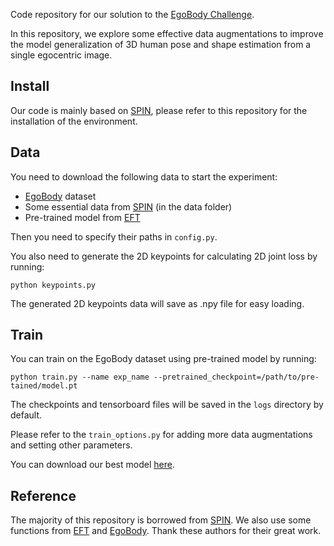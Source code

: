 Code repository for our solution to the [EgoBody Challenge](https://codalab.lisn.upsaclay.fr/competitions/6351#learn_the_details).

In this repository, we explore some effective data augmentations to improve the model generalization of 3D human pose and shape estimation from a single egocentric image. 


## Install
Our code is mainly based on [SPIN](https://github.com/nkolot/SPIN), please refer to this repository for the installation of the environment.


## Data
You need to download the following data to start the experiment:

- [EgoBody](https://github.com/sanweiliti/EgoBody) dataset 
- Some essential data from [SPIN](https://github.com/nkolot/SPIN) (in the data folder)
- Pre-trained model from [EFT](https://github.com/facebookresearch/eft)

Then you need to specify their paths in ```config.py```.

You also need to generate the 2D keypoints for calculating 2D joint loss by running:

```
python keypoints.py
```

The generated 2D keypoints data will save as .npy file for easy loading.


## Train
You can train on the EgoBody dataset using pre-trained model by running:

```
python train.py --name exp_name --pretrained_checkpoint=/path/to/pre-tained/model.pt
```

The checkpoints and tensorboard files will be saved in the ```logs``` directory by default.

Please refer to the ```train_options.py``` for adding more data augmentations and setting other parameters.

You can download our best model [here](https://drive.google.com/file/d/1gBMyJkhMqlBGyUe7GA2NS6Jbz-XxYdTv/view?usp=sharing).

## Reference
The majority of this repository is borrowed from [SPIN](https://github.com/nkolot/SPIN). We also use some functions from [EFT](https://github.com/facebookresearch/eft) and [EgoBody](https://github.com/sanweiliti/EgoBody). Thank these authors for their great work.